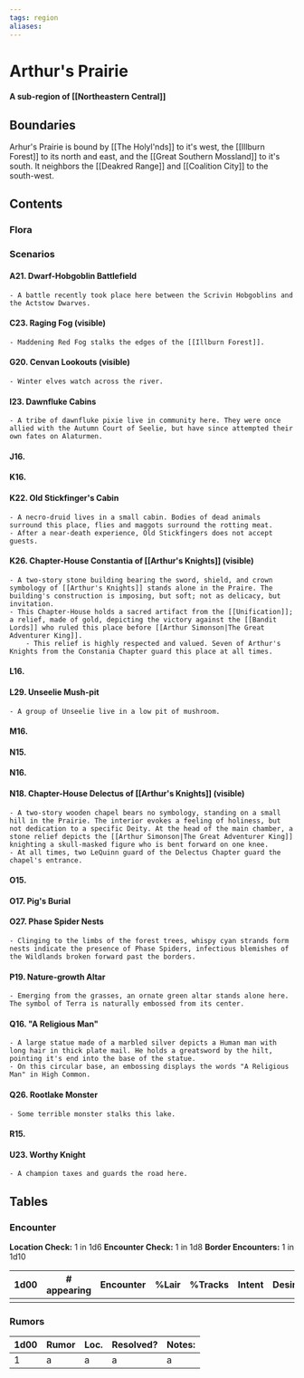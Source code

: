 ```yaml
---
tags: region
aliases:
---
```

# Arthur's Prairie
#### A sub-region of [[Northeastern Central]]
## Boundaries
Arhur's Prairie is bound by [[The Holyl'nds]] to it's west, the [[Illburn Forest]] to its north and east, and the [[Great Southern Mossland]] to it's south. It neighbors the [[Deakred Range]] and [[Coalition City]] to the south-west. 

## Contents
### Flora
### Scenarios
#### A21. Dwarf-Hobgoblin Battlefield
	- A battle recently took place here between the Scrivin Hobgoblins and the Actstow Dwarves.
#### C23. Raging Fog (visible)
	- Maddening Red Fog stalks the edges of the [[Illburn Forest]].
#### G20. Cenvan Lookouts (visible)
	- Winter elves watch across the river.
#### I23. Dawnfluke Cabins
	- A tribe of dawnfluke pixie live in community here. They were once allied with the Autumn Court of Seelie, but have since attempted their own fates on Alaturmen.
#### J16. 
#### K16.
#### K22. Old Stickfinger's Cabin
	- A necro-druid lives in a small cabin. Bodies of dead animals surround this place, flies and maggots surround the rotting meat.
	- After a near-death experience, Old Stickfingers does not accept guests.
#### K26. Chapter-House Constantia of [[Arthur's Knights]] (visible)
	- A two-story stone building bearing the sword, shield, and crown symbology of [[Arthur's Knights]] stands alone in the Praire. The building's construction is imposing, but soft; not as delicacy, but invitation.
	- This Chapter-House holds a sacred artifact from the [[Unification]]; a relief, made of gold, depicting the victory against the [[Bandit Lords]] who ruled this place before [[Arthur Simonson|The Great Adventurer King]]. 
		- This relief is highly respected and valued. Seven of Arthur's Knights from the Constania Chapter guard this place at all times.
#### L16.
#### L29. Unseelie Mush-pit
	- A group of Unseelie live in a low pit of mushroom.
#### M16.
#### N15.
#### N16.
#### N18. Chapter-House Delectus of [[Arthur's Knights]] (visible)
	- A two-story wooden chapel bears no symbology, standing on a small hill in the Prairie. The interior evokes a feeling of holiness, but not dedication to a specific Deity. At the head of the main chamber, a stone relief depicts the [[Arthur Simonson|The Great Adventurer King]] knighting a skull-masked figure who is bent forward on one knee.
	- At all times, two LeQuinn guard of the Delectus Chapter guard the chapel's entrance.
#### O15.
#### O17. Pig's Burial
#### O27. Phase Spider Nests
	- Clinging to the limbs of the forest trees, whispy cyan strands form nests indicate the presence of Phase Spiders, infectious blemishes of the Wildlands broken forward past the borders.
#### P19. Nature-growth Altar
	- Emerging from the grasses, an ornate green altar stands alone here. The symbol of Terra is naturally embossed from its center.
#### Q16. "A Religious Man"
	- A large statue made of a marbled silver depicts a Human man with long hair in thick plate mail. He holds a greatsword by the hilt, pointing it's end into the base of the statue. 
	- On this circular base, an embossing displays the words "A Religious Man" in High Common.
#### Q26. Rootlake Monster
	- Some terrible monster stalks this lake.
#### R15.
#### U23. Worthy Knight
	- A champion taxes and guards the road here.
## Tables
### Encounter
**Location Check:** 1 in 1d6
**Encounter Check:** 1 in 1d8
**Border Encounters:** 1 in 1d10

| 1d00 | # appearing | Encounter | %Lair | %Tracks | Intent | Desire |
| ---- | ----------- | --------- | ----- | ------- | ------ | ------ |
|      |             |           |       |         |        |        |

### Rumors
| 1d00 | Rumor | Loc. | Resolved? | Notes: |
|------|-------|------|-----------|--------|
| 1    | a     | a    | a         | a      |

